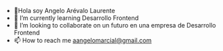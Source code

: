 - 👋Hola soy Angelo Arévalo Laurente
- 🌱 I’m currently learning  Desarrollo Frontend
- 💞️ I’m looking to collaborate on  un futuro en una empresa  de Desarrollo Frontend
- 📫 How to reach me  aangelomarcial@gmail.com

<!---
Angelodeve/Angelodeve is a ✨ special ✨ repository because its `README.md` (this file) appears on your GitHub profile.
You can click the Preview link to take a look at your changes.
--->
